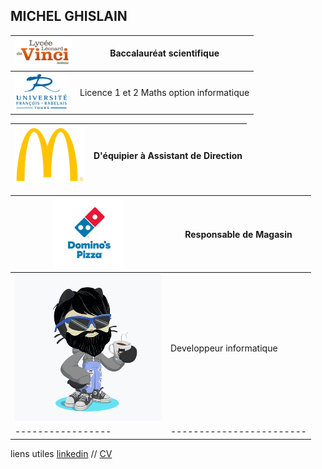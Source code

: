 ## MICHEL GHISLAIN 

|![Image](lycée.png) | Baccalauréat scientifique |
|----------------- | ------------------------ |
|![Image](univ.png) | Licence 1 et 2 Maths option informatique |


|![Image](mc.png) | D'équipier à Assistant de Direction |
|----------------- | ------------------------------------|

|![Image](dom.png) | Responsable de Magasin |
|----------------- | ------------------------ |
|![Image](cat.png) | Developpeur informatique |
|----------------- | ------------------------ |





liens utiles [linkedin](https://www.linkedin.com/in/ghislain-michel-31b024153/) // [CV](CV_Ghislain_Michel_M2i.docx)



 
 

